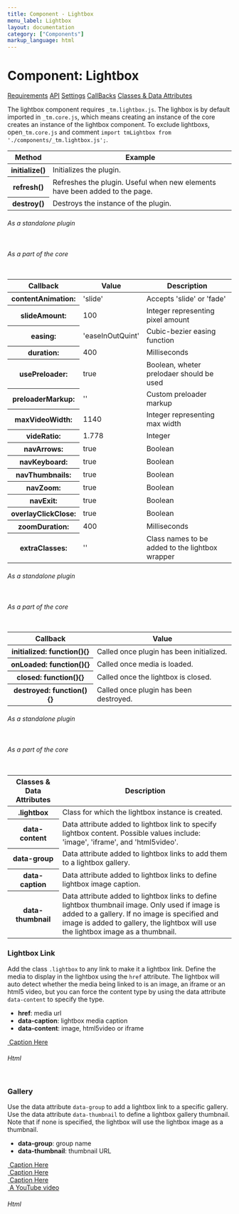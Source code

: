 ```yaml
---
title: Component - Lightbox
menu_label: Lightbox
layout: documentation
category: ["Components"]
markup_language: html
---
```


<div class="section-block">
  <div class="row pt-40 pt-md-40">
    <!-- Content Inner -->
    <div class="col w-9/12 w-md-full order-2 content-inner">
      <h1 class="font-light">Component: Lightbox</h1>
      <div class="tabs rounded">
        <div class="tab-nav button-nav left">
          <a href="#tabs-1-pane-1" class="button border-b border-2 active bg-transparent bg-hover-transparent border-grey-lightest border-hover-grey-lightest color-grey-dark color-hover-grey-darkest border-active-primary color-active-primary">Requirements</a>
          <a href="#tabs-1-pane-2" class="button border-b border-2 bg-transparent bg-hover-transparent border-grey-lightest border-hover-grey-lightest color-grey-dark color-hover-grey-darkest border-active-primary color-active-primary">API</a>
          <a href="#tabs-1-pane-3" class="button border-b border-2 bg-transparent bg-hover-transparent border-grey-lightest border-hover-grey-lightest color-grey-dark color-hover-grey-darkest border-active-primary color-active-primary">Settings</a>
          <a href="#tabs-1-pane-4" class="button border-b border-2 bg-transparent bg-hover-transparent border-grey-lightest border-hover-grey-lightest color-grey-dark color-hover-grey-darkest border-active-primary color-active-primary">CallBacks</a>
          <a href="#tabs-1-pane-5" class="button border-b border-2 bg-transparent bg-hover-transparent border-grey-lightest border-hover-grey-lightest color-grey-dark color-hover-grey-darkest border-active-primary color-active-primary">Classes &amp; Data Attributes</a>
        </div>
        <div class="tab-panes px-0 rounded rounded-sm-b border-transparent">
          <div id="tabs-1-pane-1" class="active animate-in">
            <div class="tab-content">
              <p class="mb-0">The lightbox component requires <code class="color-indigo font-bold">_tm.lightbox.js</code>. The lighbox is by default imported in <code class="color-indigo font-bold">_tm.core.js</code>, which means creating an instance of the core creates an instance of the lightbox component. To exclude lightboxs, open<code class="color-indigo font-bold">_tm.core.js</code> and comment <code class="color-indigo font-bold">import tmLightbox from './components/_tm.lightbox.js';</code>.</p>
            </div>
          </div>
          <div id="tabs-1-pane-2">
            <div class="tab-content">
              <!-- Classes -->
              <div class="table-scrollable">
                <table class="table size-md mb-0 rounded bg-white">
                  <thead>
                    <tr>
                      <th> Method </th>
                      <th> Example </th>
                    </tr>
                  </thead>
                  <tbody class="font-mono">
                    <tr>
                      <th class="color-indigo">initialize()</th>
                      <td> Initializes the plugin. </td>
                    </tr>
                    <tr>
                      <th class="color-indigo">refresh()</th>
                      <td> Refreshes the plugin. Useful when new elements have been added to the page. </td>
                    </tr>
                    <tr>
                      <th class="color-indigo">destroy()</th>
                      <td> Destroys the instance of the plugin. </td>
                    </tr>
                  </tbody>
                </table>
              </div>
              <!-- Classes End -->
              <!-- code -->
              <h6 class="uppercase">As a standalone plugin</h6>
              <div class="rounded p-20 overflow-y-scroll mb-0 bg-gradient-grey-ultralight border-l border-4 border-solid border-indigo">
                <pre class="m-0 language-js"><code class="inline-block scrolling-touch"><!--let lightbox = new tmLightbox('.lightbox');
lightbox.method();
--></code></pre>
              </div>
              <!-- code -->
              <!-- code -->
              <h6 class="uppercase">As a part of the core</h6>
              <div class="rounded p-20 overflow-y-scroll mb-0 bg-gradient-grey-ultralight border-l border-4 border-solid border-indigo">
                <pre class="m-0 language-js"><code class="inline-block scrolling-touch"><!--timber.lightbox.method();
--></code></pre>
              </div>
              <!-- code -->
            </div>
          </div>
          <div id="tabs-1-pane-3">
            <div class="tab-content">
              <!-- Classes -->
              <div class="table-scrollable">
                <table class="table size-md mb-0 rounded bg-white">
                  <thead>
                    <tr>
                      <th> Callback </th>
                      <th> Value </th>
                      <th> Description </th>
                    </tr>
                  </thead>
                  <tbody class="font-mono">
                    <tr>
                      <th class="color-indigo">contentAnimation:</th>
                      <td> 'slide' </td>
                      <td> Accepts 'slide' or 'fade' </td>
                    </tr>
                    <tr>
                      <th class="color-indigo">slideAmount:</th>
                      <td> 100 </td>
                      <td> Integer representing pixel amount </td>
                    </tr>
                    <tr>
                      <th class="color-indigo">easing:</th>
                      <td> 'easeInOutQuint' </td>
                      <td> Cubic-bezier easing function </td>
                    </tr>
                    <tr>
                      <th class="color-indigo">duration:</th>
                      <td> 400 </td>
                      <td> Milliseconds </td>
                    </tr>
                    <tr>
                      <th class="color-indigo">usePreloader:</th>
                      <td> true </td>
                      <td> Boolean, wheter prelodaer should be used </td>
                    </tr>
                    <tr>
                      <th class="color-indigo">preloaderMarkup:</th>
                      <td> '' </td>
                      <td> Custom preloader markup </td>
                    </tr>
                    <tr>
                      <th class="color-indigo">maxVideoWidth:</th>
                      <td> 1140 </td>
                      <td> Integer representing max width </td>
                    </tr>
                    <tr>
                      <th class="color-indigo">videRatio:</th>
                      <td> 1.778 </td>
                      <td> Integer </td>
                    </tr>
                    <tr>
                      <th class="color-indigo">navArrows:</th>
                      <td> true </td>
                      <td> Boolean </td>
                    </tr>
                    <tr>
                      <th class="color-indigo">navKeyboard:</th>
                      <td> true </td>
                      <td> Boolean </td>
                    </tr>
                    <tr>
                      <th class="color-indigo">navThumbnails:</th>
                      <td> true </td>
                      <td> Boolean </td>
                    </tr>
                    <tr>
                      <th class="color-indigo">navZoom:</th>
                      <td> true </td>
                      <td> Boolean </td>
                    </tr>
                    <tr>
                      <th class="color-indigo">navExit:</th>
                      <td> true </td>
                      <td> Boolean </td>
                    </tr>
                    <tr>
                      <th class="color-indigo">overlayClickClose:</th>
                      <td> true </td>
                      <td> Boolean </td>
                    </tr>
                    <tr>
                      <th class="color-indigo">zoomDuration:</th>
                      <td> 400 </td>
                      <td> Milliseconds </td>
                    </tr>
                    <tr>
                      <th class="color-indigo">extraClasses:</th>
                      <td> '' </td>
                      <td> Class names to be added to the lightbox wrapper </td>
                    </tr>
                  </tbody>
                </table>
              </div>
              <!-- Classes End -->
              <!-- code -->
              <h6 class="uppercase">As a standalone plugin</h6>
              <div class="rounded p-20 overflow-y-scroll mb-0 bg-gradient-grey-ultralight border-l border-4 border-solid border-indigo">
                <pre class="m-0 language-js"><code class="inline-block scrolling-touch"><!--let lightbox = new tmLightbox('.lightbox',{
    contentAnimation: 'slide',
    navThumbnails: false
});
--></code></pre>
              </div>
              <!-- code -->
              <!-- code -->
              <h6 class="uppercase">As a part of the core</h6>
              <div class="rounded p-20 overflow-y-scroll mb-0 bg-gradient-grey-ultralight border-l border-4 border-solid border-indigo">
                <pre class="m-0 language-js"><code class="inline-block scrolling-touch"><!--timber.module.lightbox.settings.contentAnimation = 'slide';
timber.module.lightbox.settings.navThumbnails = false;
--></code></pre>
              </div>
              <!-- code -->
            </div>
          </div>
          <div id="tabs-1-pane-4">
            <div class="tab-content">
              <!-- Classes -->
              <div class="table-scrollable">
                <table class="table size-md mb-0 rounded bg-white">
                  <thead>
                    <tr>
                      <th> Callback </th>
                      <th> Value </th>
                    </tr>
                  </thead>
                  <tbody class="font-mono">
                    <tr>
                      <th class="color-indigo">initialized: function(){}</th>
                      <td> Called once plugin has been initialized. </td>
                    </tr>
                    <tr>
                      <th class="color-indigo">onLoaded: function(){}</th>
                      <td> Called once media is loaded. </td>
                    </tr>
                    <tr>
                      <th class="color-indigo">closed: function(){}</th>
                      <td> Called once the lightbox is closed. </td>
                    </tr>
                    <tr>
                      <th class="color-indigo">destroyed: function(){}</th>
                      <td> Called once plugin has been destroyed. </td>
                    </tr>
                  </tbody>
                </table>
              </div>
              <!-- Classes End -->
              <!-- code -->
              <h6 class="uppercase">As a standalone plugin</h6>
              <div class="rounded p-20 overflow-y-scroll mb-0 bg-gradient-grey-ultralight border-l border-4 border-solid border-indigo">
                <pre class="m-0 language-js"><code class="inline-block scrolling-touch"><!--let lightbox = new tmLightbox({
    callback:function(){}
});
--></code></pre>
              </div>
              <!-- code -->
              <!-- code -->
              <h6 class="uppercase">As a part of the core</h6>
              <div class="rounded p-20 overflow-y-scroll mb-0 bg-gradient-grey-ultralight border-l border-4 border-solid border-indigo">
                <pre class="m-0 language-js"><code class="inline-block scrolling-touch"><!--timber.module.lightbox.settings.callback = function(){};
--></code></pre>
              </div>
              <!-- code -->
            </div>
          </div>
          <div id="tabs-1-pane-5">
            <div class="tab-content">
              <!-- Classes -->
              <div class="table-scrollable">
                <table class="table size-md mb-0 rounded bg-white">
                  <thead>
                    <tr>
                      <th> Classes &amp; Data Attributes </th>
                      <th> Description </th>
                    </tr>
                  </thead>
                  <tbody class="font-mono">
                    <tr>
                      <th class="color-indigo">.lightbox</th>
                      <td> Class for which the lightbox instance is created. </td>
                    </tr>
                    <tr>
                      <th class="color-indigo">data-content</th>
                      <td> Data attribute added to lightbox link to specify lightbox content. Possible values include: 'image', 'iframe', and 'html5video'. </td>
                    </tr>
                    <tr>
                      <th class="color-indigo">data-group</th>
                      <td> Data attribute added to lightbox links to add them to a lightbox gallery. </td>
                    </tr>
                    <tr>
                      <th class="color-indigo">data-caption</th>
                      <td> Data attribute added to lightbox links to define lightbox image caption. </td>
                    </tr>
                    <tr>
                      <th class="color-indigo">data-thumbnail</th>
                      <td> Data attribute added to lightbox links to define lightbox thumbnail image. Only used if image is added to a gallery. If no image is specified and image is added to gallery, the lightbox will use the lightbox image as a thumbnail. </td>
                    </tr>
                  </tbody>
                </table>
              </div>
              <!-- Classes End -->
            </div>
          </div>
        </div>
      </div>
      <!-- Demo Block -->
      <div class="demo-block mt-80">
        <h3 class="font-light">Lightbox Link</h3>
        <p>Add the class <code class="color-indigo font-bold">.lightbox</code> to any link to make it a lightbox link. Define the media to display in the lightbox using the <code class="color-indigo font-bold">href</code> attribute. The lightbox will auto detect whether the media being linked to is an image, an iframe or an html5 video, but you can force the content type by using the data attribute <code class="color-indigo font-bold">data-content</code> to specify the type.</p>
        <ul class="list-none">
          <li><strong>href</strong>: media url</li>
          <li><strong>data-caption</strong>: lightbox media caption</li>
          <li><strong>data-content</strong>: image, html5video or iframe</li>
        </ul>
        <div class="p-30 rounded bg-grey-ultralight">
          <div class="thumbnail thumbnail-1 rounded overlay-fade-in" data-hover-easing="easeInOut" data-hover-speed="700" data-hover-bkg-color="#000000" data-hover-bkg-opacity="0.9">
            <a class="overlay-link lightbox" data-caption="In the modern office" data-content="image" href="https://images.unsplash.com/photo-1562184647-5c4f531aef0d?ixlib=rb-1.2.1&amp;ixid=eyJhcHBfaWQiOjEyMDd9&amp;auto=format&amp;fit=crop&amp;w=2250&amp;q=80" data-thumbnail="https://images.unsplash.com/photo-1562184647-5c4f531aef0d?ixlib=rb-1.2.1&amp;ixid=eyJhcHBfaWQiOjEyMDd9&amp;auto=format&amp;fit=crop&amp;w=200&amp;q=80">
              <img src="https://images.unsplash.com/photo-1562184647-5c4f531aef0d?ixlib=rb-1.2.1&amp;ixid=eyJhcHBfaWQiOjEyMDd9&amp;auto=format&amp;fit=crop&amp;w=2250&amp;q=80" alt="">
              <span class="rollover-content items-center center">
                <span> Caption Here </span>
              </span>
            </a>
          </div>
        </div>
      </div>
      <!-- Demo Block End -->
      <!-- code -->
      <h6 class="uppercase">Html</h6>
      <div class="rounded p-20 overflow-y-scroll mb-0 bg-gradient-grey-ultralight border-l border-4 border-solid border-indigo">
        <pre class="m-0 language-markup"><code class="inline-block scrolling-touch"><!--<div class="thumbnail rounded">
	<a class="lightbox" href="lightboxMediaURL">
		<img src="imageURL" alt=""/>
	</a>
</div>
--></code></pre>
      </div>
      <!-- code -->
      <!-- Demo Block -->
      <div class="demo-block mt-80">
        <h3 class="font-light">Gallery</h3>
        <p>Use the data attribute <code class="color-indigo font-bold">data-group</code> to add a lightbox link to a specific gallery. Use the data attribute <code class="color-indigo font-bold">data-thumbnail</code> to define a lightbox gallery thumbnail. Note that if none is specified, the lightbox will use the lightbox image as a thumbnail.</p>
        <ul class="list-none">
          <li><strong>data-group</strong>: group name</li>
          <li><strong>data-thumbnail</strong>: thumbnail URL</li>
        </ul>
        <div class="p-30 rounded bg-grey-ultralight">
          <div class="row pt-0">
            <div class="col w-full grid grid-cols-2 grid-md-cols-2 grid-xs-cols-1 preload" data-set-grid-item-height="">
              <div class="grid-item grid-sizer">
                <div class="grid-item-inner">
                  <div class="thumbnail thumbnail-1 rounded overlay-fade-in" data-hover-easing="easeInOut" data-hover-speed="700" data-hover-bkg-color="#000000" data-hover-bkg-opacity="0.9">
                    <a class="overlay-link lightbox" data-group="group-1" data-caption="In the modern office" data-extra-classes="test test2" data-content="image" href="https://images.unsplash.com/photo-1562184647-5c4f531aef0d?ixlib=rb-1.2.1&amp;ixid=eyJhcHBfaWQiOjEyMDd9&amp;auto=format&amp;fit=crop&amp;w=2250&amp;q=80" data-thumbnail="https://images.unsplash.com/photo-1562184647-5c4f531aef0d?ixlib=rb-1.2.1&amp;ixid=eyJhcHBfaWQiOjEyMDd9&amp;auto=format&amp;fit=crop&amp;w=200&amp;q=80">
                      <img src="data:image/gif;base64,R0lGODdhAQABAPAAAMPDwwAAACwAAAAAAQABAAACAkQBADs=" data-src="https://images.unsplash.com/photo-1562184647-5c4f531aef0d?ixlib=rb-1.2.1&amp;ixid=eyJhcHBfaWQiOjEyMDd9&amp;auto=format&amp;fit=crop&amp;w=2250&amp;q=80" alt="">
                      <span class="rollover-content items-center center">
                        <span> Caption Here </span>
                      </span>
                    </a>
                  </div>
                </div>
              </div>
              <div class="grid-item">
                <div class="grid-item-inner">
                  <div class="thumbnail rounded overlay-fade-in" data-hover-easing="easeInOut" data-hover-speed="700" data-hover-bkg-color="#000000" data-hover-bkg-opacity="0.9">
                    <a class="overlay-link lightbox" href="https://images.unsplash.com/photo-1568812861383-7d7e430959e9?ixlib=rb-1.2.1&amp;ixid=eyJhcHBfaWQiOjEyMDd9&amp;auto=format&amp;fit=crop&amp;w=1300&amp;q=80" data-thumbnail="https://images.unsplash.com/photo-1568812861383-7d7e430959e9?ixlib=rb-1.2.1&amp;ixid=eyJhcHBfaWQiOjEyMDd9&amp;auto=format&amp;fit=crop&amp;w=200&amp;q=80" data-content="image" data-group="group-1" data-caption="Somewhere lost in nature">
                      <img src="data:image/gif;base64,R0lGODdhAQABAPAAAMPDwwAAACwAAAAAAQABAAACAkQBADs=" data-src="https://images.unsplash.com/photo-1568812861383-7d7e430959e9?ixlib=rb-1.2.1&amp;ixid=eyJhcHBfaWQiOjEyMDd9&amp;auto=format&amp;fit=crop&amp;w=1300&amp;q=80" alt="">
                      <span class="rollover-content items-center center">
                        <span> Caption Here </span>
                      </span>
                    </a>
                  </div>
                </div>
              </div>
              <div class="grid-item">
                <div class="grid-item-inner">
                  <div class="thumbnail rounded overlay-fade-in" data-hover-easing="easeInOut" data-hover-speed="700" data-hover-bkg-color="#000000" data-hover-bkg-opacity="0.9">
                    <a class="overlay-link lightbox" href="http://clips.vorwaerts-gmbh.de/VfE_html5.mp4" data-thumbnail="https://images.unsplash.com/photo-1568742802414-2918e2bdebe8?ixlib=rb-1.2.1&amp;ixid=eyJhcHBfaWQiOjEyMDd9&amp;auto=format&amp;fit=crop&amp;w=200&amp;q=80" data-video-max-width="800" data-group="group-1" data-caption="This is an HTML5 video">
                      <img src="data:image/gif;base64,R0lGODdhAQABAPAAAMPDwwAAACwAAAAAAQABAAACAkQBADs=" data-src="https://images.unsplash.com/photo-1568742802414-2918e2bdebe8?ixlib=rb-1.2.1&amp;ixid=eyJhcHBfaWQiOjEyMDd9&amp;auto=format&amp;fit=crop&amp;w=1356&amp;q=80" alt="">
                      <span class="rollover-content items-center center">
                        <span> Caption Here </span>
                      </span>
                    </a>
                  </div>
                </div>
              </div>
              <div class="grid-item">
                <div class="grid-item-inner">
                  <div class="thumbnail rounded overlay-fade-in" data-hover-easing="easeInOut" data-hover-speed="700" data-hover-bkg-color="#000000" data-hover-bkg-opacity="0.9">
                    <a class="overlay-link lightbox" href="https://www.youtube.com/embed/dQw4w9WgXcQ" data-thumbnail="https://images.unsplash.com/photo-1568781270998-2f959da12738?ixlib=rb-1.2.1&amp;ixid=eyJhcHBfaWQiOjEyMDd9&amp;auto=format&amp;fit=crop&amp;w=200&amp;q=80" data-video-max-width="800" data-group="group-1" data-caption="Unique lookig dust">
                      <img src="data:image/gif;base64,R0lGODdhAQABAPAAAMPDwwAAACwAAAAAAQABAAACAkQBADs=" data-src="https://images.unsplash.com/photo-1568781270998-2f959da12738?ixlib=rb-1.2.1&amp;ixid=eyJhcHBfaWQiOjEyMDd9&amp;auto=format&amp;fit=crop&amp;w=2250&amp;q=80" alt="">
                      <span class="rollover-content items-center center">
                        <span> A YouTube video </span>
                      </span>
                    </a>
                  </div>
                </div>
              </div>
            </div>
          </div>
        </div>
      </div>
      <!-- Demo Block End -->
      <!-- code -->
      <h6 class="uppercase">Html</h6>
      <div class="rounded p-20 overflow-y-scroll mb-0 bg-gradient-grey-ultralight border-l border-4 border-solid border-indigo">
        <pre class="m-0 language-markup"><code class="inline-block scrolling-touch"><!--<div class="thumbnail rounded">
	<a class="lightbox" data-group="group-1" data-thumbnail="thumbnailURL" href="lightboxMediaURL">
		<img src="imageURL" alt=""/>
	</a>
</div>
<div class="thumbnail rounded">
	<a class="lightbox" data-group="group-1" data-thumbnail="thumbnailURL" href="lightboxMediaURL">
		<img src="imageURL" alt=""/>
	</a>
</div>
--></code></pre>
      </div>
      <!-- code -->
    </div>
    <!-- Content Inner End -->
		<!-- {{ sidebar }} -->
  </div>
</div>
